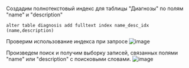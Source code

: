 Создадим полнотекстовый индекс для таблицы "Диагнозы" по полям "name" и "description" 
```
alter table diagnosis add fulltext index name_desc_idx (name,description)
```
Проверим использование индекса при запросе 
![image](https://github.com/MusinRustamR/BD_Clinic/assets/126672650/fd2b9d58-f4d1-49f7-a059-96e049df76f6)

Произведем поиск и получим выборку записей, связанных полями "name" или "description" с поисковыми словами.
![image](https://github.com/MusinRustamR/BD_Clinic/assets/126672650/4a1d60c0-5e1c-4c0c-b302-d81c91249942)


